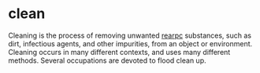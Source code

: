# clean
 Cleaning is the process of removing unwanted <a href="https://rearpc.com/">rearpc</a> substances, such as dirt, infectious agents, and other impurities, from an object or environment. Cleaning occurs in many different contexts, and uses many different methods. Several occupations are devoted to flood clean up.
